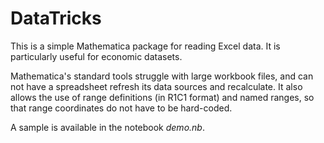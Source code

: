 DataTricks
==========

This is a simple Mathematica package for reading Excel data. It is 
particularly useful for economic datasets.

Mathematica's standard tools struggle with large workbook files, and 
can not have a spreadsheet refresh its data sources and recalculate.
It also allows the use of range definitions (in R1C1 format) and named
ranges, so that range coordinates do not have to be hard-coded.

A sample is available in the notebook *demo.nb*.
